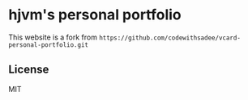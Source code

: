 # hjvm's personal portfolio

This website is a fork from `https://github.com/codewithsadee/vcard-personal-portfolio.git`

## License

MIT
